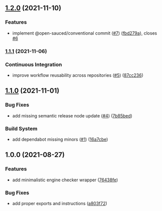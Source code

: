 ## [1.2.0](https://github.com/open-sauced/check-engines/compare/v1.1.1...v1.2.0) (2021-11-10)


### Features

* implement @open-sauced/conventional commit ([#7](https://github.com/open-sauced/check-engines/issues/7)) ([fbd279a](https://github.com/open-sauced/check-engines/commit/fbd279a1441ce60b3634e08e8b4fe3a612544652)), closes [#6](https://github.com/open-sauced/check-engines/issues/6)

### [1.1.1](https://github.com/open-sauced/check-engines/compare/v1.1.0...v1.1.1) (2021-11-06)


### Continuous Integration

* improve workflow reusability across repositories ([#5](https://github.com/open-sauced/check-engines/issues/5)) ([87cc236](https://github.com/open-sauced/check-engines/commit/87cc2367ea66ee5282d2f52415c0f41411fb52e4))

## [1.1.0](https://github.com/open-sauced/check-engines/compare/v1.0.0...v1.1.0) (2021-11-01)


### Bug Fixes

* add missing semantic release node update ([#4](https://github.com/open-sauced/check-engines/issues/4)) ([7b85bed](https://github.com/open-sauced/check-engines/commit/7b85bed7b319f801c8e3e1319ab054bed8fd2c2d))


### Build System

* add dependabot missing minors ([#1](https://github.com/open-sauced/check-engines/issues/1)) ([16a7cbe](https://github.com/open-sauced/check-engines/commit/16a7cbea6aa2a18c8042cf850574ca4c350fd89e))

## 1.0.0 (2021-08-27)


### Features

* add minimalistic engine checker wrapper ([76438fe](https://github.com/open-sauced/check-engines/commit/76438fe8052ca0c370c3b901b3fdb529c608d400))


### Bug Fixes

* add proper exports and instructions ([a803f72](https://github.com/open-sauced/check-engines/commit/a803f7261e4244c25afb8fb8c7bede52ace5068c))
